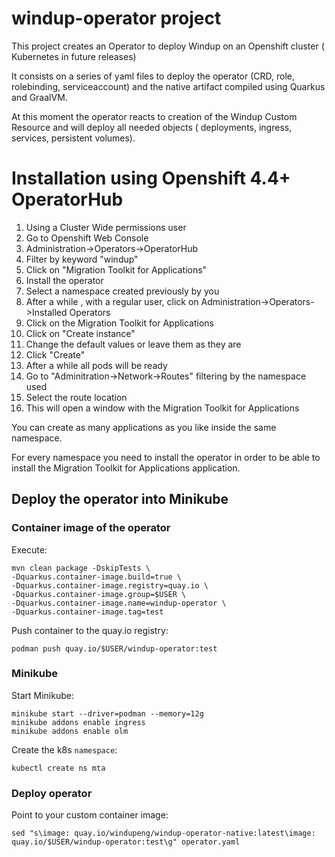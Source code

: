 # windup-operator project

This project creates an Operator to deploy Windup on an Openshift cluster ( Kubernetes in future releases)

It consists on a series of yaml files to deploy the operator (CRD, role, rolebinding, serviceaccount) and the native
artifact compiled using Quarkus and GraalVM.

At this moment the operator reacts to creation of the Windup Custom Resource and will deploy all needed objects (
deployments, ingress, services, persistent volumes).

# Installation using Openshift 4.4+ OperatorHub

1. Using a Cluster Wide permissions user
2. Go to Openshift Web Console
3. Administration->Operators->OperatorHub
4. Filter by keyword "windup"
5. Click on "Migration Toolkit for Applications"
6. Install the operator
7. Select a namespace created previously by you
8. After a while , with a regular user, click on Administration->Operators->Installed Operators
9. Click on the Migration Toolkit for Applications
10. Click on "Create instance"
11. Change the default values or leave them as they are
12. Click "Create"
13. After a while all pods will be ready
14. Go to "Adminitration->Network->Routes" filtering by the namespace used
15. Select the route location
16. This will open a window with the Migration Toolkit for Applications

You can create as many applications as you like inside the same namespace.

For every namespace you need to install the operator in order to be able to install the Migration Toolkit for
Applications application.

## Deploy the operator into Minikube

### Container image of the operator

Execute:

```shell
mvn clean package -DskipTests \
-Dquarkus.container-image.build=true \
-Dquarkus.container-image.registry=quay.io \
-Dquarkus.container-image.group=$USER \
-Dquarkus.container-image.name=windup-operator \
-Dquarkus.container-image.tag=test
```

Push container to the quay.io registry:

```shell
podman push quay.io/$USER/windup-operator:test
```

### Minikube

Start Minikube:

```shell
minikube start --driver=podman --memory=12g
minikube addons enable ingress
minikube addons enable olm
```

Create the k8s `namespace`:

```shell
kubectl create ns mta
```

### Deploy operator

Point to your custom container image:

```shell
sed "s\image: quay.io/windupeng/windup-operator-native:latest\image: quay.io/$USER/windup-operator:test\g" operator.yaml
```